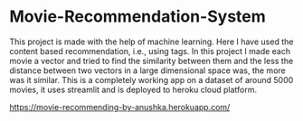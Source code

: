 # Movie-Recommendation-System
This project is made with the help of machine learning. Here I have used the content based recommendation, i.e., using tags.
In this project I made each movie a vector and tried to find the similarity between them and the less the distance between two vectors in a large dimensional space was, the more was it similar.
This is a completely working app on a dataset of around 5000 movies, it uses streamlit and is deployed to heroku cloud platform.

https://movie-recommending-by-anushka.herokuapp.com/
